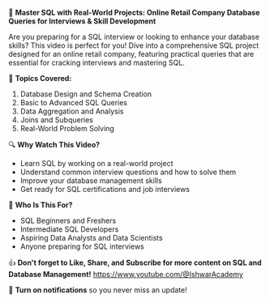🎥 **Master SQL with Real-World Projects: Online Retail Company Database Queries for Interviews & Skill Development**

Are you preparing for a SQL interview or looking to enhance your database skills? This video is perfect for you! Dive into a comprehensive SQL project designed for an online retail company, featuring practical queries that are essential for cracking interviews and mastering SQL.

📌 **Topics Covered:**
1. Database Design and Schema Creation
2. Basic to Advanced SQL Queries
3. Data Aggregation and Analysis
4. Joins and Subqueries
5. Real-World Problem Solving

🔍 **Why Watch This Video?**
- Learn SQL by working on a real-world project
- Understand common interview questions and how to solve them
- Improve your database management skills
- Get ready for SQL certifications and job interviews

🚀 **Who Is This For?**
- SQL Beginners and Freshers
- Intermediate SQL Developers
- Aspiring Data Analysts and Data Scientists
- Anyone preparing for SQL interviews

👍 **Don't forget to Like, Share, and Subscribe for more content on SQL and Database Management!**
      https://www.youtube.com/@IshwarAcademy
    
🔔 **Turn on notifications** so you never miss an update!
